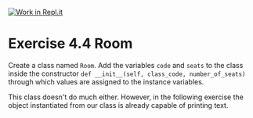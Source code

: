 [![Work in Repl.it](https://classroom.github.com/assets/work-in-replit-14baed9a392b3a25080506f3b7b6d57f295ec2978f6f33ec97e36a161684cbe9.svg)](https://classroom.github.com/online_ide?assignment_repo_id=4910451&assignment_repo_type=AssignmentRepo)
# Exercise 4.4 Room

Create a class named `Room`. Add the variables `code` and `seats` to the class inside the constructor `def __init__(self, class_code, number_of_seats)` through which values are assigned to the instance variables.

This class doesn't do much either. However, in the following exercise the object instantiated from our class is already capable of printing text.
